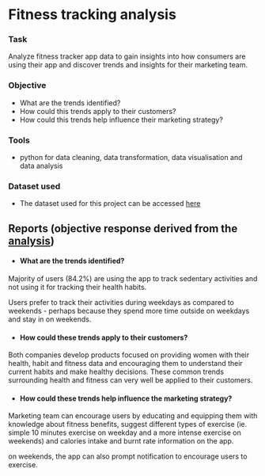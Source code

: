 # Fitness tracking analysis

### Task
Analyze fitness tracker app data to gain insights into how consumers are using their app and discover trends and insights for their marketing team.

### Objective
- What are the trends identified?
- How could this trends apply to their customers?
- How could this trends help influence their marketing strategy?

### Tools
- python for data cleaning, data transformation, data visualisation and data analysis

### Dataset used
- The dataset used for this project can be accessed [here](https://www.kaggle.com/datasets/arashnic/fitbit)

## Reports (objective response derived from the [analysis](https://github.com/AdesinaA/data-analysis/blob/main/fitness%20tracking%20analysis/fitness_data_analysis.ipynb))
- #### What are the trends identified?

Majority of users (84.2%) are using the app to track sedentary activities and not using it for tracking their health habits.

Users prefer to track their activities during weekdays as compared to weekends - perhaps because they spend more time outside on weekdays and stay in on weekends.

- #### How could these trends apply to their customers?

Both companies develop products focused on providing women with their health, habit and fitness data and encouraging them to understand their current habits and make healthy decisions. These common trends surrounding health and fitness can very well be applied to their customers.
- #### How could these trends help influence the marketing strategy?

Marketing team can encourage users by educating and equipping them with knowledge about fitness benefits, suggest different types of exercise (ie. simple 10 minutes exercise on weekday and a more intense exercise on weekends) and calories intake and burnt rate information on the app.

on weekends, the app can also prompt notification to encourage users to exercise.
